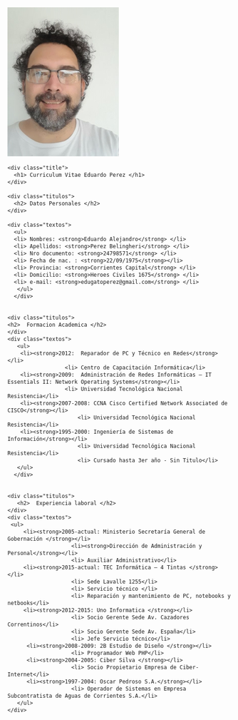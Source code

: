 <html lang="es">
<head>
    <meta charset="UTF-8">
    <meta http-equiv="X-UA-Compatible" content="IE=edge">
    <meta name="viewport" content="width=device-width, initial-scale=1.0">
    <title>Curriculum vitae de Eduardo Perez</title>
    <link rel="stylesheet" type="text/css" href="styles.css">
</head>
 
<body>
<div class="body">
     <div class="imagen">
      <img src="edu4.jpg"
           alt="Eduardo Perez" />
     </div>  
    
    <div class="title">
      <h1> Curriculum Vitae Eduardo Perez </h1>
    </div>   
    
    <div class="titulos">
      <h2> Datos Personales </h2>
    </div>
    
    <div class="textos">
      <ul>
      <li> Nombres: <strong>Eduardo Alejandro</strong> </li>
      <li> Apellidos: <strong>Perez Belingheri</strong> </li>
      <li> Nro documento: <strong>24798571</strong> </li>
      <li> Fecha de nac. : <strong>22/09/1975</strong></li>
      <li> Provincia: <strong>Corrientes Capital</strong> </li>
      <li> Domicilio: <strong>Heroes Civiles 1675</strong> </li>
      <li> e-mail: <strong>edugatoperez@gmail.com</strong> </li> 
       </ul>
      </div>   
 

    <div class="titulos">
    <h2>  Formacion Academica </h2>
    </div> 
    <div class="textos">
       <ul>
        <li><strong>2012:  Reparador de PC y Técnico en Redes</strong></li>
                      <li> Centro de Capacitación Informática</li>
        <li><strong>2009:  Administración de Redes Informáticas – IT Essentials II: Network Operating Systems</strong></li>
                      <li> Universidad Tecnológica Nacional Resistencia</li>
        <li><strong>2007-2008: CCNA Cisco Certified Network Associated de CISCO</strong></li>
                          <li> Universidad Tecnológica Nacional Resistencia</li>
        <li><strong>1995-2000: Ingeniería de Sistemas de Información</strong></li>
                          <li> Universidad Tecnológica Nacional Resistencia</li>
                          <li> Cursado hasta 3er año - Sin Titulo</li>
       </ul>
      </div>


    <div class="titulos">
       <h2>  Experiencia laboral </h2>
    </div> 
    <div class="textos">
     <ul>
         <li><strong>2005-actual: Ministerio Secretaría General de Gobernación </strong></li>
                        <li><strong>Dirección de Administración y Personal</strong></li>
                        <li> Auxiliar Administrativo</li>
         <li><strong>2015-actual: TEC Informática – 4 Tintas </strong></li>
                        <li> Sede Lavalle 1255</li>
                        <li> Servicio técnico </li>
                        <li> Reparación y mantenimiento de PC, notebooks y netbooks</li>
         <li><strong>2012-2015: Uno Informatica </strong></li>
                        <li> Socio Gerente Sede Av. Cazadores Correntinos</li>
                        <li> Socio Gerente Sede Av. España</li>
                        <li> Jefe Servicio técnico</li>
          <li><strong>2008-2009: 2B Estudio de Diseño </strong></li>
                        <li> Programador Web PHP</li>
          <li><strong>2004-2005: Ciber Silva </strong></li>
                        <li> Socio Propietario Empresa de Ciber-Internet</li>
          <li><strong>1997-2004: Oscar Pedroso S.A.</strong></li>
                        <li> Operador de Sistemas en Empresa Subcontratista de Aguas de Corrientes S.A.</li>
       </ul>
    </div>
  
